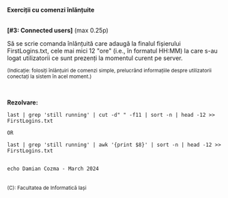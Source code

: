**Exerciții cu comenzi înlănțuite**
<br>
<br>


**[#3: Connected users]** (max 0.25p)

Să se scrie comanda înlănțuită care adaugă la finalul fișierului FirstLogins.txt, cele mai mici 12 "ore" (i.e., în formatul HH:MM) la care s-au logat utilizatorii ce sunt prezenți la momentul curent pe server.

<sub>(Indicație: folosiți înlănțuiri de comenzi simple, prelucrând informațiile despre utilizatorii conectați la sistem în acel moment.)</sub>

<br> 

**Rezolvare:**

```terminal
last | grep 'still running' | cut -d" " -f11 | sort -n | head -12 >> FirstLogins.txt

OR

last | grep 'still running' | awk '{print $8}' | sort -n | head -12 >> FirstLogins.txt


echo Damian Cozma - March 2024
```
<br>
<sub>(C): Facultatea de Informatică Iași </sub>
